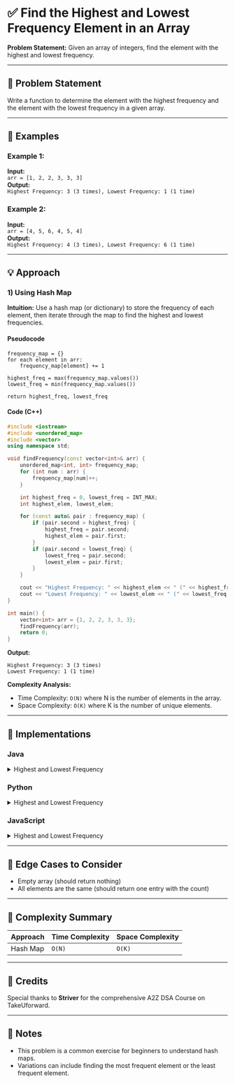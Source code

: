 # ✅ Find the Highest and Lowest Frequency Element in an Array

**Problem Statement:** Given an array of integers, find the element with the highest and lowest frequency.

---

## 📌 Problem Statement

Write a function to determine the element with the highest frequency and the element with the lowest frequency in a given array.

---

## 🧪 Examples

### Example 1:
**Input:**  
`arr = [1, 2, 2, 3, 3, 3]`  
**Output:**  
`Highest Frequency: 3 (3 times), Lowest Frequency: 1 (1 time)`

### Example 2:
**Input:**  
`arr = [4, 5, 6, 4, 5, 4]`  
**Output:**  
`Highest Frequency: 4 (3 times), Lowest Frequency: 6 (1 time)`

---

## 💡 Approach

### 1) Using Hash Map

**Intuition:** Use a hash map (or dictionary) to store the frequency of each element, then iterate through the map to find the highest and lowest frequencies.

#### Pseudocode
```
frequency_map = {}
for each element in arr:
    frequency_map[element] += 1

highest_freq = max(frequency_map.values())
lowest_freq = min(frequency_map.values())

return highest_freq, lowest_freq
```

#### Code (C++)
```cpp
#include <iostream>
#include <unordered_map>
#include <vector>
using namespace std;

void findFrequency(const vector<int>& arr) {
    unordered_map<int, int> frequency_map;
    for (int num : arr) {
        frequency_map[num]++;
    }

    int highest_freq = 0, lowest_freq = INT_MAX;
    int highest_elem, lowest_elem;

    for (const auto& pair : frequency_map) {
        if (pair.second > highest_freq) {
            highest_freq = pair.second;
            highest_elem = pair.first;
        }
        if (pair.second < lowest_freq) {
            lowest_freq = pair.second;
            lowest_elem = pair.first;
        }
    }

    cout << "Highest Frequency: " << highest_elem << " (" << highest_freq << " times)" << endl;
    cout << "Lowest Frequency: " << lowest_elem << " (" << lowest_freq << " time)" << endl;
}

int main() {
    vector<int> arr = {1, 2, 2, 3, 3, 3};
    findFrequency(arr);
    return 0;
}
```

**Output:**
```
Highest Frequency: 3 (3 times)
Lowest Frequency: 1 (1 time)
```

**Complexity Analysis:**
- Time Complexity: `O(N)` where N is the number of elements in the array.
- Space Complexity: `O(K)` where K is the number of unique elements.

---

## 🧷 Implementations

### Java

<details>
<summary>Highest and Lowest Frequency</summary>

```java
import java.util.HashMap;

public class Main {
    static void findFrequency(int[] arr) {
        HashMap<Integer, Integer> frequencyMap = new HashMap<>();
        for (int num : arr) {
            frequencyMap.put(num, frequencyMap.getOrDefault(num, 0) + 1);
        }

        int highestFreq = 0, lowestFreq = Integer.MAX_VALUE;
        int highestElem = 0, lowestElem = 0;

        for (var entry : frequencyMap.entrySet()) {
            if (entry.getValue() > highestFreq) {
                highestFreq = entry.getValue();
                highestElem = entry.getKey();
            }
            if (entry.getValue() < lowestFreq) {
                lowestFreq = entry.getValue();
                lowestElem = entry.getKey();
            }
        }

        System.out.println("Highest Frequency: " + highestElem + " (" + highestFreq + " times)");
        System.out.println("Lowest Frequency: " + lowestElem + " (" + lowestFreq + " time)");
    }

    public static void main(String[] args) {
        int[] arr = {1, 2, 2, 3, 3, 3};
        findFrequency(arr);
    }
}
```

</details>

### Python

<details>
<summary>Highest and Lowest Frequency</summary>

```python
def find_frequency(arr):
    frequency_map = {}
    for num in arr:
        frequency_map[num] = frequency_map.get(num, 0) + 1

    highest_freq = 0
    lowest_freq = float('inf')
    highest_elem = lowest_elem = None

    for key, value in frequency_map.items():
        if value > highest_freq:
            highest_freq = value
            highest_elem = key
        if value < lowest_freq:
            lowest_freq = value
            lowest_elem = key

    print(f"Highest Frequency: {highest_elem} ({highest_freq} times)")
    print(f"Lowest Frequency: {lowest_elem} ({lowest_freq} time)")

arr = [1, 2, 2, 3, 3, 3]
find_frequency(arr)
```

</details>

### JavaScript

<details>
<summary>Highest and Lowest Frequency</summary>

```javascript
function findFrequency(arr) {
    const frequencyMap = {};
    arr.forEach(num => {
        frequencyMap[num] = (frequencyMap[num] || 0) + 1;
    });

    let highestFreq = 0, lowestFreq = Infinity;
    let highestElem, lowestElem;

    for (const [key, value] of Object.entries(frequencyMap)) {
        if (value > highestFreq) {
            highestFreq = value;
            highestElem = key;
        }
        if (value < lowestFreq) {
            lowestFreq = value;
            lowestElem = key;
        }
    }

    console.log(`Highest Frequency: ${highestElem} (${highestFreq} times)`);
    console.log(`Lowest Frequency: ${lowestElem} (${lowestFreq} time)`);
}

const arr = [1, 2, 2, 3, 3, 3];
findFrequency(arr);
```

</details>

---

## 🧭 Edge Cases to Consider

* Empty array (should return nothing)
* All elements are the same (should return one entry with the count)

---

## 🧾 Complexity Summary

| Approach      | Time Complexity | Space Complexity |
| ------------- | --------------- | ---------------- |
| Hash Map      | `O(N)`          | `O(K)`           |

---

## 🙌 Credits

Special thanks to **Striver** for the comprehensive A2Z DSA Course on TakeUforward.

---

## 📣 Notes

* This problem is a common exercise for beginners to understand hash maps.
* Variations can include finding the most frequent element or the least frequent element.
